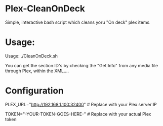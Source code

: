 # Plex-CleanOnDeck
Simple, interactive bash script which cleans yoru "On deck" plex items.

# Usage:

Usage: ./CleanOnDeck.sh <LibrarySectionID>

You can get the section ID's by checking the "Get Info" from any media file through Plex, within the XML....


# Configuration
PLEX_URL="http://192.168.1.100:32400"   # Replace with your Plex server IP

TOKEN="-YOUR-TOKEN-GOES-HERE-"          # Replace with your actual Plex token
